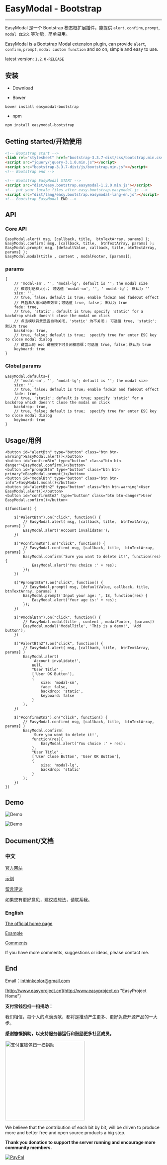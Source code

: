 # EasyModal - Bootstrap

---------------

EasyModal 是一个 Bootstrap 模态框扩展插件，能提供 `alert`, `confirm`, `prompt`, `modal 自定义` 等功能，简单易用。

EasyModal is a Bootstrap Modal extension plugin, can provide `alert`, `confirm`, `prompt`, `modal custom function`  and so on, simple and easy to use.

latest version:  `1.2.0-RELEASE`


## 安装

- Download 

- Bower

```
bower install easymodal-bootstrap
```

- npm

```
npm install easymodal-bootstrap
```

## Getting started/开始使用

```HTML
<!-- Bootstrap start -->
<link rel="stylesheet" href="bootstrap-3.3.7-dist/css/bootstrap.min.css">
<script src="jquery/jquery-3.1.0.min.js"></script>
<script src="bootstrap-3.3.7-dist/js/bootstrap.min.js"></script>
<!-- Bootstrap end -->

<!-- Bootstrap EasyModal START -->
<script src="dist/easy.bootstrap.easymodal-1.2.0.min.js"></script>
<!-- put your locale files after easy.bootstrap.easymodel.js -->
<script src="dist/lang/easy.bootstrap.easymodal-lang-en.js"></script>
<!-- Bootstrap EasyModal END -->
```


## API

### Core API
```JS
EasyModal.alert( msg, [callback, title,  btnTextArray, params] );	
EasyModal.confirm( msg, [callback, title,  btnTextArray, params] );
EasyModal.prompt( msg, [defaultValue, callback, title, btnTextArray, params] );		
EasyModal.modal(title , content , modalFooter, [params]);
```

### params
```JS
{
    // 'modal-sm', '', 'modal-lg'; default is ''; the modal size
    // 模态对话框大小； 可选值 'modal-sm', '', ' modal-lg'； 默认为 ''
    size: '', 
    // true, false; default is true; enable fadeIn and fadeOut effect
    // 开启渐入渐出动画效果；可选值 true, false； 默认为 true 
    fade: true,
    // true, 'static'; default is true; specify 'static' for a backdrop which doesn't close the modal on click
    // 点击模块背景是否自动关闭, 'static' 为不关闭； 可选值 true, 'static'; 默认为 true
    backdrop: true,
    // true, false; default is true;  specify true for enter ESC key to close modal dialog
    // 键盘上的 esc 键被按下时关闭模态框；可选值 true, false；默认为 true
    keyboard: true
}
```

### Global params
```JS
EasyModal.defaults={
    // 'modal-sm', '', 'modal-lg'; default is ''; the modal size
    size: '', 
    // true, false; default is true; enable fadeIn and fadeOut effect
    fade: true,
    // true, 'static'; default is true; specify 'static' for a backdrop which doesn't close the modal on click
    backdrop: true,
    // true, false; default is true;  specify true for enter ESC key to close modal dialog
    keyboard: true
}
```



## Usage/用例
```JS
<button id="alertBtn" type="button" class="btn btn-warning">EasyModal.alert()</button>
<button id="confirmBtn" type="button" class="btn btn-danger">EasyModal.confirm()</button>
<button id="promptBtn" type="button" class="btn btn-primary">EasyModal.prompt()</button>
<button id="modalBtn" type="button" class="btn btn-info">EasyModal.modal()</button>
<button id="alertBtn2" type="button" class="btn btn-warning">User EasyModal.alert()</button>
<button id="confirmBtn2" type="button" class="btn btn-danger">User EasyModal.confirm()</button>

$(function() {

    $("#alertBtn").on("click", function() {
    	// EasyModal.alert( msg, [callback, title,  btnTextArray, params] )	
    	EasyModal.alert('Account invalidate!');
    })

    $("#confirmBtn").on("click", function() {
    	// EasyModal.confirm( msg, [callback, title,  btnTextArray, params] )	
    	EasyModal.confirm('Sure you want to delete it!', function(res) {
    		EasyModal.alert('You choice :' + res);
    	});
    })

    $("#promptBtn").on("click", function() {
    	// EasyModal.prompt( msg, [defaultValue, callback, title, btnTextArray, params] )	
    	EasyModal.prompt('Input your age: ', 18, function(res) {
    		EasyModal.alert('Your age is:' + res);
    	});
    })

    $("#modalBtn").on("click", function() {
    	// EasyModal.modal(title , content , modalFooter, [params])
    	EasyModal.modal('ModalTitle', 'This is a demo!', 'Add button');
    })
    
    $("#alertBtn2").on("click", function() {
    	// EasyModal.alert( msg, [callback, title,  btnTextArray, params] )	
    	EasyModal.alert(
    		'Account invalidate!', 
    		null, 
    		"User Title" ,
    		['User OK Button'],
    		{
    			size: 'modal-sm',
    			fade: false,
    			backdrop: 'static',
    			keyboard: false
    		}
    	);
    })

    $("#confirmBtn2").on("click", function() {
    	// EasyModal.confirm( msg, [callback, title,  btnTextArray, params] )	
    	EasyModal.confirm(
    		'Sure you want to delete it!', 
    		function(res){
    			EasyModal.alert('You choice :' + res);
    		}, 
    		"User Title" ,
    		['User Close Button', 'User OK Button'],
    		{
    			size: 'modal-lg',
    			backdrop: 'static'
    		}
    	);
    })
})
```


## Demo

![Demo](doc/images/demo.png)

![Demo](doc/images/demo2.png)




## Document/文档

### 中文

[官方网站](http://www.easyproject.cn/easymodal/zh-cn/index.jsp '官方网站')

[示例](http://www.easyproject.cn/easymodal/zh-cn/index.jsp#demo '示例')

[留言评论](http://www.easyproject.cn/easymodal/zh-cn/index.jsp#donation '留言评论')

如果您有更好意见，建议或想法，请联系我。

### English


[The official home page](http://www.easyproject.cn/easymodal/en/index.jsp 'The official home page')

[Example](http://www.easyproject.cn/easymodal/en/index.jsp#demo 'Example')

[Comments](http://www.easyproject.cn/easymodal/en/index.jsp#donation 'Comments')

If you have more comments, suggestions or ideas, please contact me.

## End

Email：<inthinkcolor@gmail.com>

[http://www.easyproject.cn](http://www.easyproject.cn "EasyProject Home")


**支付宝钱包扫一扫捐助：**

我们相信，每个人的点滴贡献，都将是推动产生更多、更好免费开源产品的一大步。

**感谢慷慨捐助，以支持服务器运行和鼓励更多社区成员。**

<img alt="支付宝钱包扫一扫捐助" src="http://www.easyproject.cn/images/s.png"  title="支付宝钱包扫一扫捐助"  height="256" width="256"></img>



We believe that the contribution of each bit by bit, will be driven to produce more and better free and open source products a big step.

**Thank you donation to support the server running and encourage more community members.**

[![PayPal](http://www.easyproject.cn/images/paypaldonation5.jpg)](https://www.paypal.me/easyproject/10 "Make payments with PayPal - it's fast, free and secure!")

